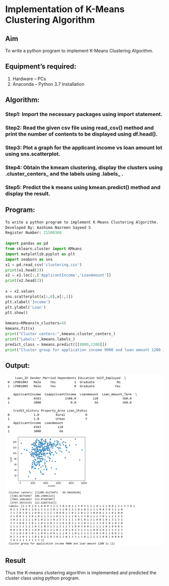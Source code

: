 # Implementation of K-Means Clustering Algorithm
## Aim
To write a python program to implement K-Means Clustering Algorithm.
## Equipment’s required:
1.	Hardware – PCs
2.	Anaconda – Python 3.7 Installation

## Algorithm:

### Step1: Import the necessary packages using import statement.

### Step2: Read the given csv file using read_csv() method and print the number of contents to be displayed using df.head().

### Step3: Plot a graph for the applicant income vs loan amount lot using sns.scatterplot.

### Step4: Obtain the kmeam clustering, display the clusters using .cluster_centers_ and the labels using .labels_ .

### Step5: Predict the k means using kmean.predict() method and display the result.

## Program:
```python
To write a python program to implement K-Means Clustering Algorithm.
Developed By: Aashima Nazreen Sayeed S
Register Number: 21500368

import pandas as pd
from sklearn.cluster import KMeans
import matplotlib.pyplot as plt
import seaborn as sns
x1 = pd.read_csv('clustering.csv')
print(x1.head(2))
x2 = x1.loc[:,['ApplicantIncome','LoanAmount']]
print(x2.head(2))

x = x2.values
sns.scatterplot(x[:,0],x[:,1])
plt.xlabel('Income')
plt.ylabel('Loan')
plt.show()

kmeans=KMeans(n_clusters=4)
kmeans.fit(x)
print("Cluster centers:",kmeans.cluster_centers_)
print("Labels:",kmeans.labels_)
predict_class = kmeans.predict([[9000,1200]])
print("Cluster group for application income 9000 and loan amount 1200 is",predict_class)

```
## Output:
![OUTPUT](/kmeans.png)
![OUTPUT](/kmeans1.png)

## Result
Thus the K-means clustering algorithm is implemented and predicted the cluster class using python program.